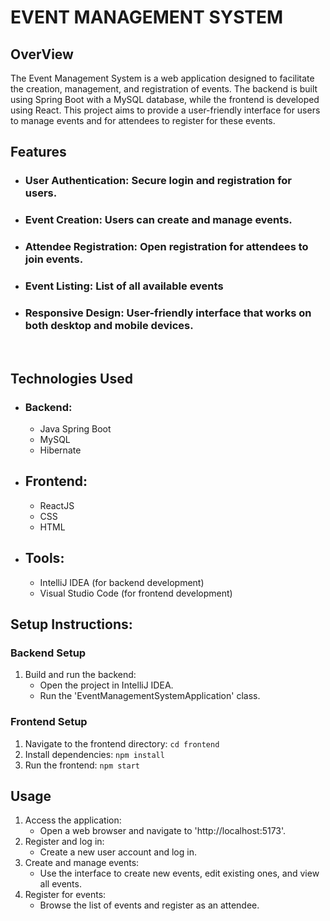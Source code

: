 ﻿#  EVENT MANAGEMENT SYSTEM

## OverView ##

The Event Management System is a web application designed to facilitate the creation, management, and registration of events. The backend is built using Spring Boot with a MySQL database, while the frontend is developed using React. This project aims to provide a user-friendly interface for users to manage events and for attendees to register for these events.

## Features ##

- ### User Authentication:  Secure login and registration for users.
- ### Event Creation:   Users can create and manage events.
- ### Attendee Registration: Open registration for attendees to join events.
- ### Event Listing: List of all available events
- ### Responsive Design: User-friendly interface that works on both desktop and mobile devices.

<br>

## Technologies Used ##

- ### Backend: ###
  - Java Spring Boot
  - MySQL
  - Hibernate
- ## Frontend: ###
  - ReactJS
  - CSS
  - HTML
- ## Tools: ##
  - IntelliJ IDEA (for backend development)
  - Visual Studio Code (for frontend development)
  
## Setup Instructions: ##
  
### Backend Setup ###

1. Build and run the backend:
    - Open the project in IntelliJ IDEA.
    - Run the 'EventManagementSystemApplication' class.
  
### Frontend Setup ###
1. Navigate to the frontend directory:
    `cd frontend`
2. Install dependencies:
   `npm install`
3. Run the frontend:
   `npm start`

## Usage ##

1. Access the application:
    - Open a web browser and navigate to 'http://localhost:5173'.
2. Register and log in:
    - Create a new user account and log in.
3. Create and manage events:
    - Use the interface to create new events, edit existing ones, and view all events.
4. Register for events:
    - Browse the list of events and register as an attendee.

